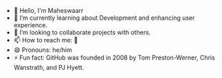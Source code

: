 - 👋 Hello, I'm Maheswaarr
- 🌱 I’m currently learning about Development and enhancing user experience.
- 👯 I’m looking to collaborate projects with others.
- 📫 How to reach me: 📧 
- 😄 Pronouns: he/him
- ⚡ Fun fact: GitHub was founded in 2008 by Tom Preston-Werner, Chris Wanstrath, and PJ Hyett.
  








<!--
**MAHESWAARR/MAHESWAARR** is a ✨ _special_ ✨ repository because its `README.md` (this file) appears on your GitHub profile.

Here are some ideas to get you started:

- 👋 Hello, I'm Maheswaarr
- 🌱 I’m currently learning about machine learning, data mining, and statistical analysis.
- 👯 I’m looking to collaborate on data science projects with others.
- 📫 How to reach me: maheswaarr73@gmail.com
- 😄 Pronouns: he/him
- ⚡ Fun fact: I'm a big fan of Iron Man😁 and I love to code in my spare time💻.
-->
